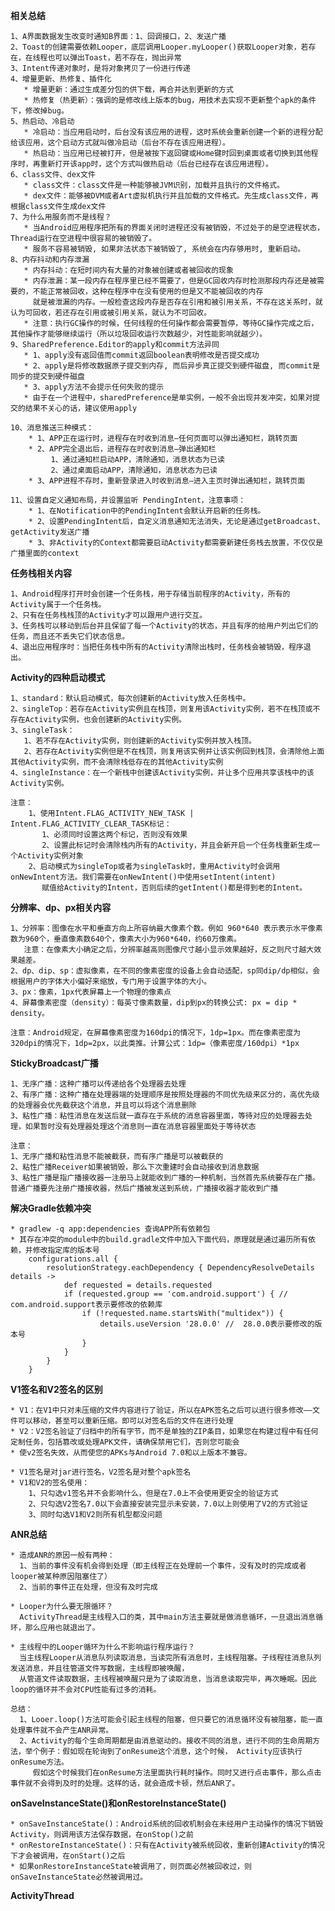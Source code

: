 
**相关总结**

	1、A界面数据发生改变时通知B界面：1、回调接口，2、发送广播
	2、Toast的创建需要依赖Looper，底层调用Looper.myLooper()获取Looper对象，若存在，在线程也可以弹出Toast，若不存在，抛出异常
	3、Intent传递对象时，是将对象拷贝了一份进行传递
	4、增量更新、热修复、插件化
	   * 增量更新：通过生成差分包的供下载，再合并达到更新的方式
	   * 热修复（热更新）：强调的是修改线上版本的bug，用技术去实现不更新整个apk的条件下，修改掉bug。
	5、热启动、冷启动
	   * 冷启动：当应用启动时，后台没有该应用的进程，这时系统会重新创建一个新的进程分配给该应用，这个启动方式就叫做冷启动（后台不存在该应用进程）。
	   * 热启动：当应用已经被打开，但是被按下返回键或Home键时回到桌面或者切换到其他程序时，再重新打开该app时，这个方式叫做热启动（后台已经存在该应用进程）。
	6、class文件、dex文件
	   * class文件：class文件是一种能够被JVM识别，加载并且执行的文件格式。
	   * dex文件：能够被DVM或者Art虚拟机执行并且加载的文件格式。先生成class文件，再根据class文件生成dex文件
	7、为什么用服务而不是线程？
	   * 当Android应用程序把所有的界面关闭时进程还没有被销毁，不过处于的是空进程状态，Thread运行在空进程中很容易的被销毁了。
	   * 服务不容易被销毁, 如果非法状态下被销毁了, 系统会在内存够用时, 重新启动。
	8、内存抖动和内存泄漏
	   * 内存抖动：在短时间内有大量的对象被创建或者被回收的现象
	   * 内存泄漏：某一段内存在程序里已经不需要了，但是GC回收内存时检测那段内存还是被需要的，不能正常被回收，这种在程序中在没有使用的但是又不能被回收的内存
		 就是被泄漏的内存。一般检查这段内存是否存在引用和被引用关系，不存在这关系时，就认为可回收，若还存在引用或被引用关系，就认为不可回收。
	   * 注意：执行GC操作的时候，任何线程的任何操作都会需要暂停，等待GC操作完成之后，其他操作才能够继续运行（所以垃圾回收运行次数越少，对性能影响就越少）。
	9、SharedPreference.Editor的apply和commit方法异同
	   * 1、apply没有返回值而commit返回boolean表明修改是否提交成功 
	   * 2、apply是将修改数据原子提交到内存, 而后异步真正提交到硬件磁盘, 而commit是同步的提交到硬件磁盘
	   * 3、apply方法不会提示任何失败的提示
	   * 由于在一个进程中，sharedPreference是单实例，一般不会出现并发冲突，如果对提交的结果不关心的话，建议使用apply
	
	10、消息推送三种模式：
	    * 1、APP正在运行时，进程存在时收到消息–任何页面可以弹出通知栏，跳转页面
	    * 2、APP完全退出后，进程存在时收到消息–弹出通知栏
		     1、通过通知栏启动APP，清除通知，消息状态为已读  
		     2、通过桌面启动APP，清除通知，消息状态为已读  
	    * 3、APP进程不存时，重新登录进入时收到消息–进入主页时弹出通知栏，跳转页面
	
	11、设置自定义通知布局，并设置监听 PendingIntent，注意事项：
		* 1、在Notification中的PendingIntent会默认开启新的任务栈。
		* 2、设置PendingIntent后，自定义消息通知无法消失，无论是通过getBroadcast、getActivity发送广播
		* 3、非Activity的Context都需要启动Activity都需要新建任务栈去放置，不仅仅是广播里面的context 	 


**任务栈相关内容**
		
	1、Android程序打开时会创建一个任务栈，用于存储当前程序的Activity，所有的Activity属于一个任务栈。
	2、只有在任务栈栈顶的Activity才可以跟用户进行交互。
	3、任务栈可以移动到后台并且保留了每一个Activity的状态，并且有序的给用户列出它们的任务，而且还不丢失它们状态信息。
	4、退出应用程序时：当把任务栈中所有的Activity清除出栈时，任务栈会被销毁，程序退出。
	

**Activity的四种启动模式**

	1、standard：默认启动模式，每次创建新的Activity放入任务栈中。
	2、singleTop：若存在Activity实例且在栈顶，则复用该Activity实例，若不在栈顶或不存在Activity实例，也会创建新的Activity实例。
    3、singleTask：
	   1、若不存在Activity实例，则创建新的Activity实例并放入栈顶。
	   2、若存在Activity实例但是不在栈顶，则复用该实例并让该实例回到栈顶，会清除他上面其他Activity实例，而不会清除栈低存在的其他Activity实例
	4、singleInstance：在一个新栈中创建该Activity实例，并让多个应用共享该栈中的该Activity实例。

	注意：
		1、使用Intent.FLAG_ACTIVITY_NEW_TASK | Intent.FLAG_ACTIVITY_CLEAR_TASK标记：
		   1、必须同时设置这两个标记，否则没有效果
		   2、设置此标记时会清除栈内所有的Activity，并且会新开启一个任务栈重新生成一个Activity实例对象
		2、启动模式为singleTop或者为singleTask时，重用Activity时会调用onNewIntent方法。我们需要在onNewIntent()中使用setIntent(intent)
		   赋值给Activity的Intent，否则后续的getIntent()都是得到老的Intent。


**分辨率、dp、px相关内容**

	1、分辨率：图像在水平和垂直方向上所容纳最大像素个数。例如 960*640 表示表示水平像素数为960个，垂直像素数640个，像素大小为960*640，约60万像素。
	   注意：在像素大小确定之后，分辨率越高则图像尺寸越小显示效果越好，反之则尺寸越大效果越差。
	2、dp、dip、sp：虚拟像素，在不同的像素密度的设备上会自动适配，sp同dip/dp相似，会根据用户的字体大小偏好来缩放，专门用于设置字体的大小。
	3、px：像素，1px代表屏幕上一个物理的像素点
	4、屏幕像素密度（density）：每英寸像素数量，dip到px的转换公式: px = dip * density。

	注意：Android规定，在屏幕像素密度为160dpi的情况下，1dp=1px。而在像素密度为320dpi的情况下，1dp=2px，以此类推。计算公式：1dp=（像素密度/160dpi）*1px


**StickyBroadcast广播**
	
	1、无序广播：这种广播可以传递给各个处理器去处理
	2、有序广播：这种广播在处理器端的处理顺序是按照处理器的不同优先级来区分的，高优先级的处理器会优先截获这个消息，并且可以将这个消息删除
	3、粘性广播：粘性消息在发送后就一直存在于系统的消息容器里面，等待对应的处理器去处理，如果暂时没有处理器处理这个消息则一直在消息容器里面处于等待状态

	注意：
	1、无序广播和粘性消息不能被截获，而有序广播是可以被截获的
	2、粘性广播Receiver如果被销毁，那么下次重建时会自动接收到消息数据
	3、粘性广播是指广播接收器一注册马上就能收到广播的一种机制，当然首先系统要存在广播。普通广播要先注册广播接收器，然后广播被发送到系统，广播接收器才能收到广播
	

**解决Gradle依赖冲突**

	* gradlew -q app:dependencies 查询APP所有依赖包
	* 其存在冲突的module中的build.gradle文件中加入下面代码，原理就是通过遍历所有依赖，并修改指定库的版本号            
		configurations.all {
		    resolutionStrategy.eachDependency { DependencyResolveDetails details ->
		        def requested = details.requested
		        if (requested.group == 'com.android.support') { // com.android.support表示要修改的依赖库
		            if (!requested.name.startsWith("multidex")) {
		                details.useVersion '28.0.0' //  28.0.0表示要修改的版本号
		            }
		        }
		    }
		}	


**V1签名和V2签名的区别**

	* V1：在V1中只对未压缩的文件内容进行了验证，所以在APK签名之后可以进行很多修改——文件可以移动，甚至可以重新压缩。即可以对签名后的文件在进行处理 
	* V2：V2签名验证了归档中的所有字节，而不是单独的ZIP条目，如果您在构建过程中有任何定制任务，包括篡改或处理APK文件，请确保禁用它们，否则您可能会
	* 使v2签名失效，从而使您的APKs与Android 7.0和以上版本不兼容。

	* V1签名是对jar进行签名，V2签名是对整个apk签名
	* V1和V2的签名使用：
		1、只勾选v1签名并不会影响什么，但是在7.0上不会使用更安全的验证方式
		2、只勾选V2签名7.0以下会直接安装完显示未安装，7.0以上则使用了V2的方式验证
		3、同时勾选V1和V2则所有机型都没问题

**ANR总结**

	* 造成ANR的原因一般有两种：
	  1、当前的事件没有机会得到处理（即主线程正在处理前一个事件，没有及时的完成或者looper被某种原因阻塞住了）
	  2、当前的事件正在处理，但没有及时完成

	* Looper为什么要无限循环？
	  ActivityThread是主线程入口的类，其中main方法主要就是做消息循环，一旦退出消息循环，那么应用也就退出了。

	* 主线程中的Looper循环为什么不影响运行程序运行？
	  当主线程Looper从消息队列读取消息，当读完所有消息时，主线程阻塞。子线程往消息队列发送消息，并且往管道文件写数据，主线程即被唤醒，
      从管道文件读取数据，主线程被唤醒只是为了读取消息，当消息读取完毕，再次睡眠。因此loop的循环并不会对CPU性能有过多的消耗。

	总结：
      1、Looer.loop()方法可能会引起主线程的阻塞，但只要它的消息循环没有被阻塞，能一直处理事件就不会产生ANR异常。	
	  2、Activity的每个生命周期都是由消息驱动的。接收不同的消息，进行不同的生命周期方法，举个例子：假如现在轮询到了onResume这个消息，这个时候， Activity应该执行onResume方法。
         假如这个时候我们在onResume方法里面执行耗时操作。同时又进行点击事件，那么点击事件就不会得到及时的处理。这样的话，就会造成卡顿，然后ANR了。

**onSaveInstanceState()和onRestoreInstanceState()**

	* onSaveInstanceState()：Android系统的回收机制会在未经用户主动操作的情况下销毁Activity，则调用该方法保存数据，在onStop()之前
	* onRestoreInstanceState()：只有在Activity被系统回收，重新创建Activity的情况下才会被调用，在onStart()之后
 	* 如果onRestoreInstanceState被调用了，则页面必然被回收过，则onSaveInstanceState必然被调用过。


**ActivityThread**







